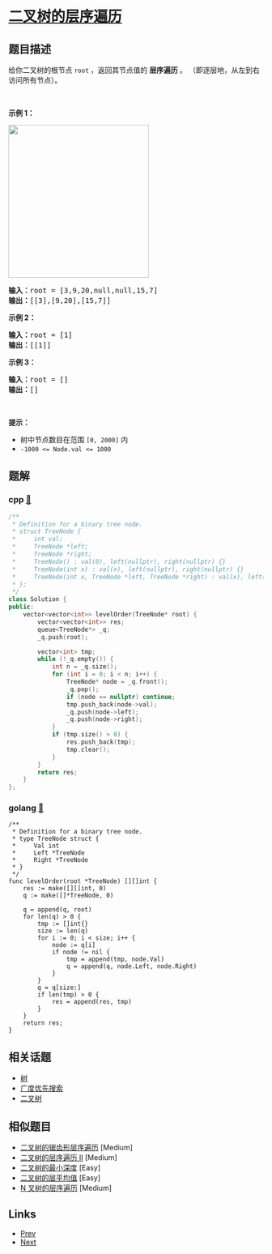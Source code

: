 
# [二叉树的层序遍历](https://leetcode-cn.com/problems/binary-tree-level-order-traversal)

## 题目描述

<p>给你二叉树的根节点 <code>root</code> ，返回其节点值的 <strong>层序遍历</strong> 。 （即逐层地，从左到右访问所有节点）。</p>

<p>&nbsp;</p>

<p><strong>示例 1：</strong></p>
<img alt="" src="https://assets.leetcode.com/uploads/2021/02/19/tree1.jpg" style="width: 277px; height: 302px;" />
<pre>
<strong>输入：</strong>root = [3,9,20,null,null,15,7]
<strong>输出：</strong>[[3],[9,20],[15,7]]
</pre>

<p><strong>示例 2：</strong></p>

<pre>
<strong>输入：</strong>root = [1]
<strong>输出：</strong>[[1]]
</pre>

<p><strong>示例 3：</strong></p>

<pre>
<strong>输入：</strong>root = []
<strong>输出：</strong>[]
</pre>

<p>&nbsp;</p>

<p><strong>提示：</strong></p>

<ul>
	<li>树中节点数目在范围 <code>[0, 2000]</code> 内</li>
	<li><code>-1000 &lt;= Node.val &lt;= 1000</code></li>
</ul>


## 题解

### cpp [🔗](binary-tree-level-order-traversal.cpp) 
```cpp
/**
 * Definition for a binary tree node.
 * struct TreeNode {
 *     int val;
 *     TreeNode *left;
 *     TreeNode *right;
 *     TreeNode() : val(0), left(nullptr), right(nullptr) {}
 *     TreeNode(int x) : val(x), left(nullptr), right(nullptr) {}
 *     TreeNode(int x, TreeNode *left, TreeNode *right) : val(x), left(left), right(right) {}
 * };
 */
class Solution {
public:
    vector<vector<int>> levelOrder(TreeNode* root) {
        vector<vector<int>> res;
        queue<TreeNode*> _q;
        _q.push(root);

        vector<int> tmp;
        while (!_q.empty()) {
            int n = _q.size();
            for (int i = 0; i < n; i++) {
                TreeNode* node = _q.front();
                _q.pop();
                if (node == nullptr) continue;
                tmp.push_back(node->val);
                _q.push(node->left);
                _q.push(node->right);
            }
            if (tmp.size() > 0) {
                res.push_back(tmp);
                tmp.clear();
            }
        }
        return res;
    }
};
```
### golang [🔗](binary-tree-level-order-traversal.go) 
```golang
/**
 * Definition for a binary tree node.
 * type TreeNode struct {
 *     Val int
 *     Left *TreeNode
 *     Right *TreeNode
 * }
 */
func levelOrder(root *TreeNode) [][]int {
    res := make([][]int, 0)
    q := make([]*TreeNode, 0)

    q = append(q, root)
    for len(q) > 0 {
        tmp := []int{}
        size := len(q)
        for i := 0; i < size; i++ {
            node := q[i]
            if node != nil {
                tmp = append(tmp, node.Val)
                q = append(q, node.Left, node.Right)
            }
        }
        q = q[size:]
        if len(tmp) > 0 {
            res = append(res, tmp)
        }
    }
    return res;
}
```


## 相关话题

- [树](../../tags/tree.md) 
- [广度优先搜索](../../tags/breadth-first-search.md) 
- [二叉树](../../tags/binary-tree.md) 


## 相似题目

- [二叉树的锯齿形层序遍历](../binary-tree-zigzag-level-order-traversal/README.md)  [Medium] 
- [二叉树的层序遍历 II](../binary-tree-level-order-traversal-ii/README.md)  [Medium] 
- [二叉树的最小深度](../minimum-depth-of-binary-tree/README.md)  [Easy] 
- [二叉树的层平均值](../average-of-levels-in-binary-tree/README.md)  [Easy] 
- [N 叉树的层序遍历](../n-ary-tree-level-order-traversal/README.md)  [Medium] 


## Links

- [Prev](../symmetric-tree/README.md) 
- [Next](../binary-tree-zigzag-level-order-traversal/README.md) 

